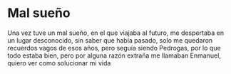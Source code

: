 # Mal sueño

Una vez tuve un mal sueño,
en el que viajaba al futuro,
me despertaba en un lugar desconocido,
sin saber que había pasado,
solo me quedaron recuerdos vagos de esos años,
pero seguía siendo Pedrogas,
por lo que todo estaba bien,
pero por alguna razón extraña me llamaban Enmanuel,
quiero ver como solucionar mi vida